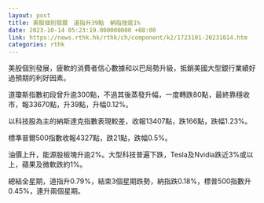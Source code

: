 ```yaml
---
layout: post
title: 美股個別發展　道指升39點　納指挫逾1%
date: 2023-10-14 05:23:19.000000000 +08:00
link: https://news.rthk.hk/rthk/ch/component/k2/1723101-20231014.htm
categories: rthk
---
```


美股個別發展，疲軟的消費者信心數據和以巴局勢升級，抵銷美國大型銀行業績好過預期的利好因素。

道瓊斯指數初段曾升逾300點，不過其後蒸發升幅，一度轉跌80點，最終靠穩收市，報33670點，升39點，升幅0.12%。

以科技股為主的納斯達克指數表現較差，收報13407點，跌166點，跌幅1.23%。

標準普爾500指數收報4327點，跌21點，跌幅0.5%。

油價上升，能源股板塊升逾2%。大型科技普遍下跌，Tesla及Nvidia跌近3%或以上，蘋果及微軟跌約1%。

總結全星期，道指升0.79%，結束3個星期跌勢，納指跌0.18%，標普500指數升0.45%，連升兩個星期。
